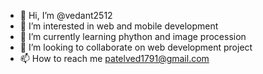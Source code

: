 - 👋 Hi, I’m @vedant2512
- 👀 I’m interested in web and mobile development
- 🌱 I’m currently learning phython and image procession
- 💞️ I’m looking to collaborate on web development project
- 📫 How to reach me patelved1791@gmail.com

<!---
vedant2512/vedant2512 is a ✨ special ✨ repository because its `README.md` (this file) appears on your GitHub profile.
You can click the Preview link to take a look at your changes.
--->
